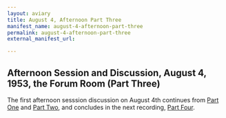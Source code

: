 ```yaml
---
layout: aviary
title: August 4, Afternoon Part Three
manifest_name: august-4-afternoon-part-three
permalink: august-4-afternoon-part-three
external_manifest_url: 

---
```

## Afternoon Session and Discussion, August 4, 1953, the Forum Room (Part Three)
The first afternoon sesssion discussion on August 4th continues from <a href="https://tanyaclement.github.io/harvard1953/august-4-afternoon-part-one">Part One</a> and <a href="https://tanyaclement.github.io/harvard1953/august-4-afternoon-part-two">Part Two</a>, and concludes in the next recording, <a href="https://tanyaclement.github.io/harvard1953/august-4-afternoon-part-four">Part Four</a>. 
